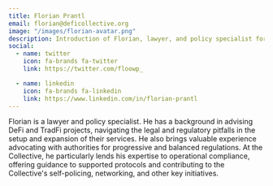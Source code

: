 ```yaml
---
title: Florian Prantl
email: florian@deficollective.org
image: "/images/florian-avatar.png"
description: Introduction of Florian, lawyer, and policy specialist for The DeFi Collective.
social:
  - name: twitter
    icon: fa-brands fa-twitter
    link: https://twitter.com/floowp_

  - name: linkedin
    icon: fa-brands fa-linkedin
    link: https://www.linkedin.com/in/florian-prantl
---
```


Florian is a lawyer and policy specialist. He has a background in advising DeFi and TradFi projects, navigating the legal and regulatory pitfalls in the setup and expansion of their services.  He also brings valuable experience advocating with authorities for progressive and balanced regulations. At the Collective, he particularly lends his expertise to operational compliance, offering guidance to supported protocols and contributing to the Collective's self-policing, networking, and other key initiatives.
